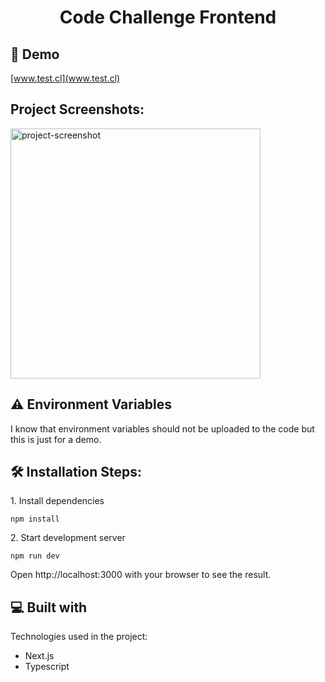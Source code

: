 <h1 align="center" id="title">Code Challenge Frontend</h1>

<h2>🚀 Demo</h2>

[www.test.cl](www.test.cl)

<h2>Project Screenshots:</h2>

<img src="https://res.cloudinary.com/djlgdovna/image/upload/v1694718710/Screenshot_at_Sep_14_21-11-33_h3uz7b.png" alt="project-screenshot" width="400" height="400/">

<h2>⚠️ Environment Variables</h2>

I know that environment variables should not be uploaded to the code but this is just for a demo.

<h2>🛠️ Installation Steps:</h2>

<p>1. Install dependencies</p>

```
npm install
```

<p>2. Start development server</p>

```
npm run dev
```

Open http://localhost:3000 with your browser to see the result.

<h2>💻 Built with</h2>

Technologies used in the project:

- Next.js
- Typescript
